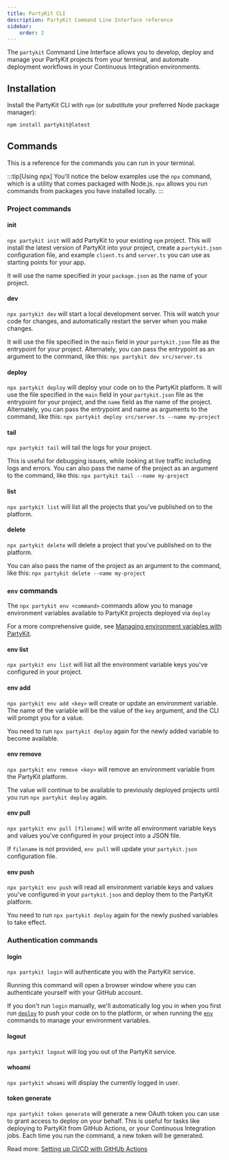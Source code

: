 ```yaml
---
title: PartyKit CLI
description: PartyKit Command Line Interface reference
sidebar:
    order: 2
---
```


The `partykit` Command Line Interface allows you to develop, deploy and manage your PartyKit projects from your terminal, and automate deployment workflows in your Continuous Integration environments.

## Installation 

Install the PartyKit CLI with `npm` (or substitute your preferred Node package manager):
```bash
npm install partykit@latest
```

## Commands

This is a reference for the commands you can run in your terminal. 

:::tip[Using npx]
You'll notice the below examples use the `npx` command, which is a utility that comes packaged with Node.js. `npx` allows you run commands from packages you have installed locally.
:::

### Project commands

#### init

`npx partykit init` will add PartyKit to your existing `npm` project. This will install the latest version of PartyKit into your project, create a `partykit.json` configuration file, and example `client.ts` and `server.ts`  you can use as starting points for your app.

It will use the name specified in your `package.json` as the name of your project.

#### dev

`npx partykit dev` will start a local development server. This will watch your code for changes, and automatically restart the server when you make changes. 

It will use the file specified in the `main` field in your `partykit.json` file as the entrypoint for your project. Alternately, you can pass the entrypoint as an argument to the command, like this: `npx partykit dev src/server.ts`

#### deploy

`npx partykit deploy` will deploy your code on to the PartyKit platform. It will use the file specified in the `main` field in your `partykit.json` file as the entrypoint for your project, and the `name` field as the name of the project. Alternately, you can pass the entrypoint and name as arguments to the command, like this: `npx partykit deploy src/server.ts --name my-project`

#### tail

`npx partykit tail` will tail the logs for your project. 

This is useful for debugging issues, while looking at live traffic including logs and errors. You can also pass the name of the project as an argument to the command, like this: `npx partykit tail --name my-project`

#### list

`npx partykit list` will list all the projects that you've published on to the platform.

#### delete

`npx partykit delete` will delete a project that you've published on to the platform. 

You can also pass the name of the project as an argument to the command, like this: `npx partykit delete --name my-project`


### `env` commands

The `npx partykit env <command>` commands allow you to manage environment variables available to PartyKit projects deployed via `deploy`

For a more comprehensive guide, see [Managing environment variables with PartyKit](/guides/managing-environment-variables/).

#### env list

`npx partykit env list` will list all the environment variable keys you've configured in your project.

#### env add

`npx partykit env add <key>` will create or update an environment variable. The name of the variable will be the value of the `key` argument, and the CLI will prompt you for a value.

You need to run `npx partykit deploy` again for the newly added variable to become available.


#### env remove

`npx partykit env remove <key>` will remove an environment variable from the PartyKit platform. 

The value will continue to be available to previously deployed projects until you run `npx partykit deploy` again.

#### env pull 

<!-- TODO: We are going to remove the .vars field in partykit.json, so this behaviour will also change -->
`npx partykit env pull [filename]` will write all environment variable keys and values you've configured in your project into a JSON file.

If `filename` is not provided, `env pull` will update your `partykit.json` configuration file.

#### env push

<!-- TODO: We are going to remove the .vars field in partykit.json, so this behaviour will also change -->
`npx partykit env push` will read all environment variable keys and values you've configured in your `partykit.json` and deploy them to the PartyKit platform.

You need to run `npx partykit deploy` again for the newly pushed variables to take effect.

### Authentication commands

#### login

`npx partykit login` will authenticate you with the PartyKit service. 

Running this command will open a browser window where you can authenticate yourself with your GitHub account. 

If you don't run `login` manually, we'll automatically log you in when you first run [`deploy`](#deploy) to push your code on to the platform, or when running the [`env`](#env) commands to manage your environment variables. 

#### logout

`npx partykit logout` will log you out of the PartyKit service.

#### whoami

`npx partykit whoami` will display the currently logged in user.

#### token generate

`npx partykit token generate` will generate a new OAuth token you can use to grant access to deploy on your behalf. This is useful for tasks like deploying to PartyKit from GitHub Actions, or your Continuous Integration jobs. Each time you run the command, a new token will be generated.

Read more: [Setting up CI/CD with GitHUb Actions](/guides/setting-up-ci-cd-with-github-actions/)




